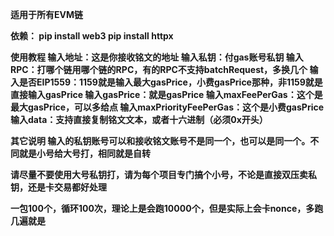 <strong>适用于所有EVM链<strong>

<strong>依赖：<strong>
pip install web3
pip install httpx


使用教程
输入地址：这是你接收铭文的地址
输入私钥：付gas账号私钥
输入RPC：打哪个链用哪个链的RPC，有的RPC不支持batchRequest，多换几个
输入是否EIP1559：1159就是输入最大gasPrice，小费gasPrice那种，非1159就是直接输入gasPrice
输入gasPrice：就是gasPrice
输入maxFeePerGas：这个是最大gasPrice，可以多给点
输入maxPriorityFeePerGas：这个是小费gasPrice
输入data：支持直接复制铭文文本，或者十六进制（必须0x开头）


其它说明
输入的私钥账号可以和接收铭文账号不是同一个，也可以是同一个。不同就是小号给大号打，相同就是自转

请尽量不要使用大号私钥打，请为每个项目专门搞个小号，不论是直接双压卖私钥，还是卡交易都好处理

一包100个，循环100次，理论上是会跑10000个，但是实际上会卡nonce，多跑几遍就是
